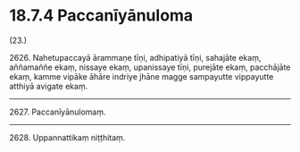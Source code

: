 

# 18.7.4 Paccanīyānuloma




(23.)

2626\. Nahetupaccayā ārammaṇe tīṇi, adhipatiyā tīṇi, sahajāte ekaṃ, aññamaññe ekaṃ, nissaye ekaṃ, upanissaye tīṇi, purejāte ekaṃ, pacchājāte ekaṃ, kamme vipāke āhāre indriye jhāne magge sampayutte vippayutte atthiyā avigate ekaṃ.

---

2627\. Paccanīyānulomaṃ.



---

2628\. Uppannattikaṃ niṭṭhitaṃ.





